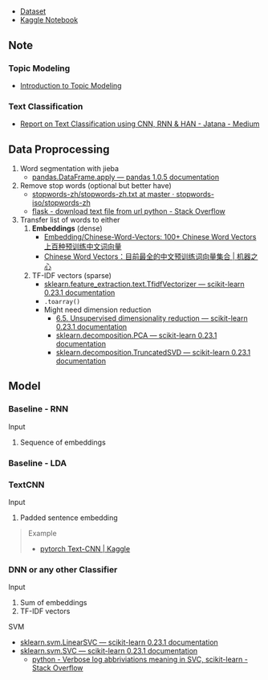# 

* [Dataset]()
* [Kaggle Notebook]()

## Note

### Topic Modeling

* [Introduction to Topic Modeling](https://monkeylearn.com/blog/introduction-to-topic-modeling/)

### Text Classification

* [Report on Text Classification using CNN, RNN & HAN - Jatana - Medium](https://medium.com/jatana/report-on-text-classification-using-cnn-rnn-han-f0e887214d5f)

## Data Proprocessing

1. Word segmentation with jieba
   * [pandas.DataFrame.apply — pandas 1.0.5 documentation](https://pandas.pydata.org/pandas-docs/stable/reference/api/pandas.DataFrame.apply.html)
2. Remove stop words (optional but better have)
   * [stopwords-zh/stopwords-zh.txt at master · stopwords-iso/stopwords-zh](https://github.com/stopwords-iso/stopwords-zh/blob/master/stopwords-zh.txt)
   * [flask - download text file from url python - Stack Overflow](https://stackoverflow.com/questions/43048132/download-text-file-from-url-python)
3. Transfer list of words to either
   1. **Embeddings** (dense)
      * [Embedding/Chinese-Word-Vectors: 100+ Chinese Word Vectors 上百种预训练中文词向量](https://github.com/Embedding/Chinese-Word-Vectors)
      * [Chinese Word Vectors：目前最全的中文预训练词向量集合 | 机器之心](https://www.jiqizhixin.com/articles/2018-05-15-10)
   2. TF-IDF vectors (sparse)
      * [sklearn.feature_extraction.text.TfidfVectorizer — scikit-learn 0.23.1 documentation](https://scikit-learn.org/stable/modules/generated/sklearn.feature_extraction.text.TfidfVectorizer.html)
      * `.toarray()`
      * Might need dimension reduction
        * [6.5. Unsupervised dimensionality reduction — scikit-learn 0.23.1 documentation](https://scikit-learn.org/stable/modules/unsupervised_reduction.html)
        * [sklearn.decomposition.PCA — scikit-learn 0.23.1 documentation](https://scikit-learn.org/stable/modules/generated/sklearn.decomposition.PCA.html#sklearn.decomposition.PCA)
        * [sklearn.decomposition.TruncatedSVD — scikit-learn 0.23.1 documentation](https://scikit-learn.org/stable/modules/generated/sklearn.decomposition.TruncatedSVD.html?highlight=truncated%20svd#sklearn.decomposition.TruncatedSVD)

## Model

### Baseline - RNN

Input

1. Sequence of embeddings

### Baseline - LDA

### TextCNN

Input

1. Padded sentence embedding

> Example
>
> * [pytorch Text-CNN | Kaggle](https://www.kaggle.com/ziliwang/pytorch-text-cnn)

### DNN or any other Classifier

Input

1. Sum of embeddings
2. TF-IDF vectors

SVM

* [sklearn.svm.LinearSVC — scikit-learn 0.23.1 documentation](https://scikit-learn.org/stable/modules/generated/sklearn.svm.LinearSVC.html#sklearn.svm.LinearSVC)
* [sklearn.svm.SVC — scikit-learn 0.23.1 documentation](https://scikit-learn.org/stable/modules/generated/sklearn.svm.SVC.html)
  * [python - Verbose log abbriviations meaning in SVC, scikit-learn - Stack Overflow](https://stackoverflow.com/questions/41861676/verbose-log-abbriviations-meaning-in-svc-scikit-learn)